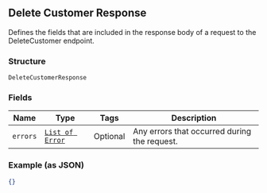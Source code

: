 ## Delete Customer Response

Defines the fields that are included in the response body of
a request to the DeleteCustomer endpoint.

### Structure

`DeleteCustomerResponse`

### Fields

| Name | Type | Tags | Description |
|  --- | --- | --- | --- |
| `errors` | [`List of Error`](/doc/models/error.md) | Optional | Any errors that occurred during the request. |

### Example (as JSON)

```json
{}
```

